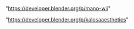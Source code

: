 "https://developer.blender.org/p/mano-wii"

 
"https://developer.blender.org/p/kalosaaesthetics"


 
